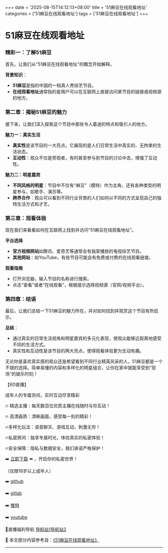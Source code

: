 +++
date = '2025-08-15T14:12:13+08:00'
title = '51麻豆在线观看地址'
categories = ['51麻豆在线观看地址']
tags = ['51麻豆在线观看地址']
+++

# 51麻豆在线观看地址

### 精彩一：了解51麻豆

首先，让我们从"51麻豆在线观看地址"的概念开始解释。

**背景知识**：
- **51麻豆**是指的中国的一档真人秀综艺节目。
- **在线观看地址**通常指的是用户可以在互联网上直接访问某节目的链接或视频源的地方。

### 第二章：揭秘51麻豆的魅力

接下来，让我们深入探索这个节目中那些令人着迷的特点和吸引人的地方。

**魅力一：真实生活**
- **真实性**是该节目的一大亮点。它展现的是人们日常生活中真实的、无拘束的生活状态。
- **互动性**：观众不仅是旁观者，有时甚至参与到节目的讨论中去，增强了互动性。

**魅力二：明星嘉宾**
- **不同风格的明星**：节目中不仅有“麻豆”（模特）作为主角，还有各种类型的明星参与，如歌手、演员等。
- **跨界合作**：观众可以看到不同行业背景的人们如何以不同的方式呈现自己的独特生活方式和才艺。

### 第三章：观看体验

现在我们来看看如何在互联网上找到并访问“51麻豆在线观看地址”。

**平台选择**
- **官方视频网站**如腾讯、爱奇艺等通常会有独家播放的电视综艺节目。
- **其他网站**：如YouTube，有些节目可能会有免费或付费的在线观看链接。

**观看指南**
- 打开浏览器，输入节目的名称进行搜索。
- 点击“查看”或者“在线观看”，根据提示选择视频源（官网/视频平台）。

### 第四章：结语

最后，让我们总结一下51麻豆的魅力所在，并对如何找到并观赏这个节目有所启示。

**总结**：
- 通过真实的日常生活视角和明星嘉宾的多元化表现，使观众能够近距离地感受不同的生活方式。
- 真实性和互动性是该节目的两大亮点，使得观看体验更为生动有趣。

无论你是喜欢真实感的观众还是希望看到不同行业精英风采的人，51麻豆都是一个不错的选择。简单易懂的内容和多样化的明星组合，让你在家中就能享受到“现场”的娱乐时刻！

【6D直播】

 成年人的专属空间，实时互动尽享精彩

🔥 精选主播：每天数百位优质主播在线随时与你互动！

🔥 高清画质：清晰画面，感受每一刻的精彩！

🔥多样化玩法：语音聊天、游戏互动，刺激无穷！

🔥私密房间：独享专属时光，体验真实的私密体验！

🔥安全保障：隐私与数据安全，我们承诺严格保护！

➡️ [立即下载](https://down123.s3.ap-east-1.amazonaws.com/down/down.html?channelCode=blog) ⬅️ ，开启你的私密世界！

 （仅限18岁以上成年人）

➡️ [github](https://aldult-live.github.io/)

➡️ [gitlab](https://seo-09598d.gitlab.io/)

➡️ [推特](https://x.com/wegame33)

➡️ [youtube](https://www.youtube.com/@6Dlive)

🔞直播福利导航   [导航站1](https://webstack-86085a.gitlab.io/)[导航站2](https://onlygit123-2.github.io/)

📘 本文部分内容参考自：[《51麻豆在线观看地址》](https://webstack-hugo-5.pages.dev/)

---
